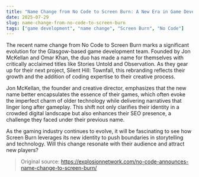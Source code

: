```yaml
---
title: "Name Change from No Code to Screen Burn: A New Era in Game Development"
date: 2025-07-29
slug: name-change-from-no-code-to-screen-burn
tags: ["game development", "name change", "Screen Burn", "No Code"]
---
```


The recent name change from No Code to Screen Burn marks a significant evolution for the Glasgow-based game development team. Founded by Jon McKellan and Omar Khan, the duo has made a name for themselves with critically acclaimed titles like Stories Untold and Observation. As they gear up for their next project, Silent Hill: Townfall, this rebranding reflects their growth and the addition of coding expertise to their creative process.

Jon McKellan, the founder and creative director, emphasizes that the new name better encapsulates the essence of their games, which often evoke the imperfect charm of older technology while delivering narratives that linger long after gameplay. This shift not only clarifies their identity in a crowded digital landscape but also enhances their SEO presence, a challenge they faced under their previous name.

As the gaming industry continues to evolve, it will be fascinating to see how Screen Burn leverages its new identity to push boundaries in storytelling and technology. Will this change resonate with their audience and attract new players?
> Original source: https://explosionnetwork.com/no-code-announces-name-change-to-screen-burn/